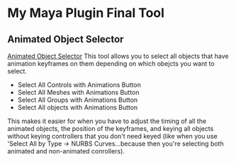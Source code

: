 # My Maya Plugin Final Tool

## Animated Object Selector

[Animated Object Selector]("./src/TDFinalTool.py")
This tool allows you to select all objects that have animation keyframes on them depending on which obejcts you want to select.

* Select All Controls with Animations Button
* Select All Meshes with Animations Button
* Select All Groups with Animations Button
* Select All objects with Animations Button

This makes it easier for when you have to adjust the timing of all the animated objects, the position of the keyframes, and keying all objects without keying controllers that you don't need keyed (like when you use 'Select All by Type -> NURBS Curves...because then you're selecting both animated and non-animated conrollers).
